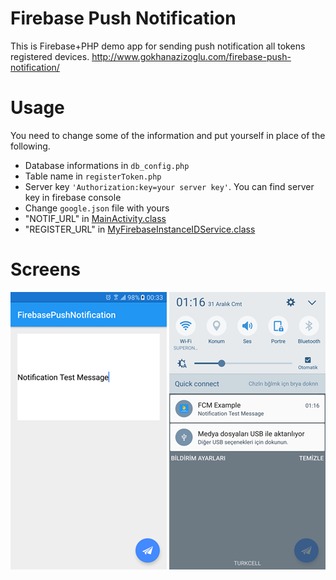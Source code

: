 # Firebase Push Notification
This is Firebase+PHP demo app for sending push notification all tokens registered devices.
http://www.gokhanazizoglu.com/firebase-push-notification/

# Usage
You need to change some of the information and put yourself in place of the following.

* Database informations in `db_config.php`
* Table name in `registerToken.php`
* Server key  `'Authorization:key=your server key'`. You can find server key in firebase console
* Change `google.json` file with yours
* "NOTIF_URL" in [MainActivity.class](https://github.com/azizoglu/FirebasePushNotification/blob/master/app/src/main/java/azizoglu/firebasepushnotification/MainActivity.java)
* "REGISTER_URL" in [MyFirebaseInstanceIDService.class](https://github.com/azizoglu/FirebasePushNotification/blob/master/app/src/main/java/azizoglu/firebasepushnotification/MyFirebaseInstanceIDService.java)

# Screens

![FCM1](https://github.com/azizoglu/FirebaseCloudMessaging/blob/master/Screen/fcm1.png) ![FCM2](https://github.com/azizoglu/FirebaseCloudMessaging/blob/master/Screen/fcm2.png) 
